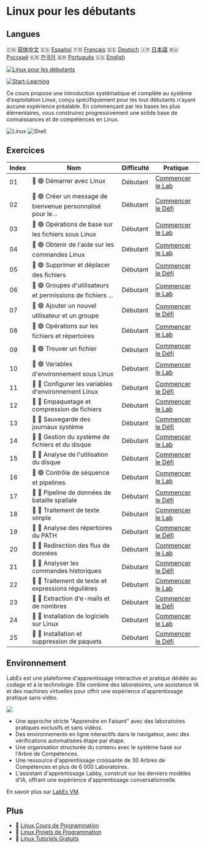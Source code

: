 # Linux pour les débutants

## Langues

🇨🇳 [简体中文](README_zh.md) 🇪🇸 [Español](README_es.md) 🇫🇷 [Français](README_fr.md) 🇩🇪 [Deutsch](README_de.md) 🇯🇵 [日本語](README_ja.md) 🇷🇺 [Русский](README_ru.md) 🇰🇷 [한국어](README_ko.md) 🇧🇷 [Português](README_pt.md) 🇺🇸 [English](README.md) 

[![Linux pour les débutants](https://cover-creator.labex.io/linux-for-noobs.png?lang=fr)](https://labex.io/fr/courses/linux-for-noobs)

[![Start-Learning](https://img.shields.io/badge/Start-Learning-whitesmoke?style=for-the-badge)](https://labex.io/fr/courses/linux-for-noobs)

Ce cours propose une introduction systématique et complète au système d'exploitation Linux, conçu spécifiquement pour les tout débutants n'ayant aucune expérience préalable. En commençant par les bases les plus élémentaires, vous construirez progressivement une solide base de connaissances et de compétences en Linux.

![Linux](https://img.shields.io/badge/Linux-whitesmoke?style=for-the-badge&logo=linux)
![Shell](https://img.shields.io/badge/Shell-whitesmoke?style=for-the-badge&logo=shell)


## Exercices

|   Index | Nom                                                         | Difficulté   | Pratique                                                                                                                         |
|---------|-------------------------------------------------------------|--------------|----------------------------------------------------------------------------------------------------------------------------------|
|      01 | 📖 🟢 Démarrer avec Linux                                   | Débutant     | <a target='_blank' href='https://labex.io/fr/tutorials/linux-getting-started-with-linux-446315'>Commencer le Lab</a>             |
|      02 | 🎯 🟢 Créer un message de bienvenue personnalisé pour le... | Débutant     | <a target='_blank' href='https://labex.io/fr/tutorials/linux-create-personalized-terminal-greeting-446322'>Commencer le Défi</a> |
|      03 | 📖 🟢 Opérations de base sur les fichiers sous Linux        | Débutant     | <a target='_blank' href='https://labex.io/fr/tutorials/linux-basic-file-operations-in-linux-18001'>Commencer le Lab</a>          |
|      04 | 📖 🟢 Obtenir de l'aide sur les commandes Linux             | Débutant     | <a target='_blank' href='https://labex.io/fr/tutorials/linux-get-help-on-linux-commands-18000'>Commencer le Lab</a>              |
|      05 | 🎯 🟢 Supprimer et déplacer des fichiers                    | Débutant     | <a target='_blank' href='https://labex.io/fr/tutorials/linux-delete-and-move-files-7777'>Commencer le Défi</a>                   |
|      06 | 📖 🟢 Groupes d'utilisateurs et permissions de fichiers ... | Débutant     | <a target='_blank' href='https://labex.io/fr/tutorials/linux-linux-user-group-and-file-permissions-18002'>Commencer le Lab</a>   |
|      07 | 🎯 🟢 Ajouter un nouvel utilisateur et un groupe            | Débutant     | <a target='_blank' href='https://labex.io/fr/tutorials/linux-add-new-user-and-group-17987'>Commencer le Défi</a>                 |
|      08 | 📖 🟢 Opérations sur les fichiers et répertoires            | Débutant     | <a target='_blank' href='https://labex.io/fr/tutorials/linux-file-and-directory-operations-17997'>Commencer le Lab</a>           |
|      09 | 🎯 🟢 Trouver un fichier                                    | Débutant     | <a target='_blank' href='https://labex.io/fr/tutorials/linux-find-a-file-17993'>Commencer le Défi</a>                            |
|      10 | 📖 🟢 Variables d'environnement sous Linux                  | Débutant     | <a target='_blank' href='https://labex.io/fr/tutorials/linux-environment-variables-in-linux-385274'>Commencer le Lab</a>         |
|      11 | 🎯 🔵 Configurer les variables d'environnement Linux        | Débutant     | <a target='_blank' href='https://labex.io/fr/tutorials/linux-configure-linux-environment-variables-437861'>Commencer le Défi</a> |
|      12 | 📖 🔵 Empaquetage et compression de fichiers                | Débutant     | <a target='_blank' href='https://labex.io/fr/tutorials/linux-file-packaging-and-compression-385413'>Commencer le Lab</a>         |
|      13 | 🎯 🔵 Sauvegarde des journaux système                       | Débutant     | <a target='_blank' href='https://labex.io/fr/tutorials/linux-backup-system-log-17989'>Commencer le Défi</a>                      |
|      14 | 📖 🔵 Gestion du système de fichiers et du disque           | Débutant     | <a target='_blank' href='https://labex.io/fr/tutorials/linux-file-system-and-disk-management-17999'>Commencer le Lab</a>         |
|      15 | 🎯 🔵 Analyse de l'utilisation du disque                    | Débutant     | <a target='_blank' href='https://labex.io/fr/tutorials/linux-analyzing-disk-usage-7775'>Commencer le Défi</a>                    |
|      16 | 📖 🟢 Contrôle de séquence et pipelines                     | Débutant     | <a target='_blank' href='https://labex.io/fr/tutorials/linux-sequence-control-and-pipeline-17994'>Commencer le Lab</a>           |
|      17 | 🎯 🔵 Pipeline de données de bataille spatiale              | Débutant     | <a target='_blank' href='https://labex.io/fr/tutorials/linux-space-battle-data-pipeline-385343'>Commencer le Défi</a>            |
|      18 | 📖 🔵 Traitement de texte simple                            | Débutant     | <a target='_blank' href='https://labex.io/fr/tutorials/linux-simple-text-processing-18004'>Commencer le Lab</a>                  |
|      19 | 🎯 🔵 Analyse des répertoires du PATH                       | Débutant     | <a target='_blank' href='https://labex.io/fr/tutorials/linux-analyzing-path-directories-385344'>Commencer le Défi</a>            |
|      20 | 📖 🔵 Redirection des flux de données                       | Débutant     | <a target='_blank' href='https://labex.io/fr/tutorials/linux-data-stream-redirection-17995'>Commencer le Lab</a>                 |
|      21 | 🎯 🔵 Analyser les commandes historiques                    | Débutant     | <a target='_blank' href='https://labex.io/fr/tutorials/linux-analyze-historical-commands-17988'>Commencer le Défi</a>            |
|      22 | 📖 🔵 Traitement de texte et expressions régulières         | Débutant     | <a target='_blank' href='https://labex.io/fr/tutorials/linux-text-processing-and-regular-expressions-18003'>Commencer le Lab</a> |
|      23 | 🎯 🔵 Extraction d'e-mails et de nombres                    | Débutant     | <a target='_blank' href='https://labex.io/fr/tutorials/linux-extracting-mails-and-numbers-17991'>Commencer le Défi</a>           |
|      24 | 📖 🔵 Installation de logiciels sur Linux                   | Débutant     | <a target='_blank' href='https://labex.io/fr/tutorials/linux-software-installation-on-linux-18005'>Commencer le Lab</a>          |
|      25 | 🎯 🔵 Installation et suppression de paquets                | Débutant     | <a target='_blank' href='https://labex.io/fr/tutorials/linux-installing-and-removing-packages-385380'>Commencer le Défi</a>      |

## Environnement

LabEx est une plateforme d'apprentissage interactive et pratique dédiée au codage et à la technologie. Elle combine des laboratoires, une assistance IA et des machines virtuelles pour offrir une expérience d'apprentissage pratique sans vidéo.

![](https://tutorial-screenshot.getvm.io/images/vm-1725247253.png)

- Une approche stricte "Apprendre en Faisant" avec des laboratoires pratiques exclusifs et sans vidéos.
- Des environnements en ligne interactifs dans le navigateur, avec des vérifications automatisées étape par étape.
- Une organisation structurée du contenu avec le système basé sur l'Arbre de Compétences.
- Une ressource d'apprentissage croissante de 30 Arbres de Compétences et plus de 6 000 Laboratoires.
- L'assistant d'apprentissage Labby, construit sur les derniers modèles d'IA, offrant une expérience d'apprentissage conversationnelle.

En savoir plus sur [LabEx VM](https://support.labex.io/using-labex/virtual-machine).

## Plus

- 🔗 [Linux Cours de Programmation](https://github.com/labex-labs/awesome-programming-courses)
- 🔗 [Linux Projets de Programmation](https://github.com/labex-labs/awesome-programming-projects)
- 🔗 [Linux Tutoriels Gratuits](https://github.com/labex-labs/linux-free-tutorials)

